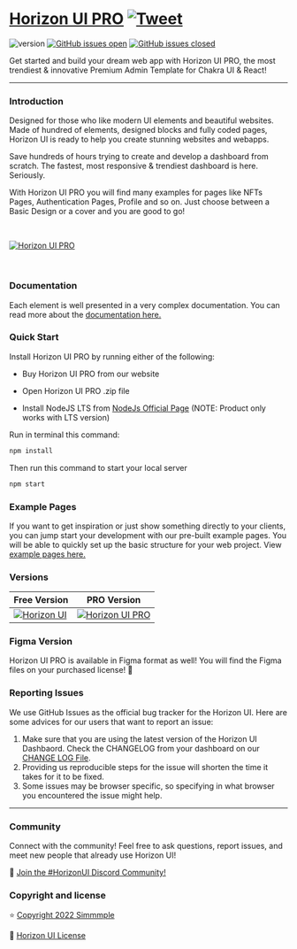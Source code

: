 # [Horizon UI PRO](https://horizon-ui.com/chakra-pro/) [![Tweet](https://img.shields.io/twitter/url/http/shields.io.svg?style=social&logo=twitter)](https://twitter.com/intent/tweet?url=https://horizon-ui.com/pro&text=Check%20Horizon%20UI%20PRO,%20the%20trendiest%20Premium%20admin%20template%20for%20Chakra%20UI!)

![version](https://img.shields.io/badge/version-1.0.0-blue.svg)
[![GitHub issues open](https://img.shields.io/github/issues/horizon-ui/horizon-ui-chakra-pro.svg?maxAge=2592000)](https://github.com/horizon-ui/horizon-ui-chakra-pro/issues?q=is%3Aopen+is%3Aissue)
[![GitHub issues closed](https://img.shields.io/github/issues-closed-raw/horizon-ui/horizon-ui-chakra-pro.svg?maxAge=2592000)](https://github.com/horizon-ui/horizon-ui-chakra-pro/issues?q=is%3Aissue+is%3Aclosed)

Get started and build your dream web app with Horizon UI PRO, the most trendiest &
innovative Premium Admin Template for Chakra UI & React!

---

### Introduction

Designed for those who like modern UI elements and beautiful websites. Made of
hundred of elements, designed blocks and fully coded pages, Horizon UI is ready
to help you create stunning websites and webapps.

Save hundreds of hours trying to create and develop a dashboard from scratch.
The fastest, most responsive & trendiest dashboard is here. Seriously.

With Horizon UI PRO you will find many examples for pages like NFTs Pages,
Authentication Pages, Profile and so on. Just choose between a Basic Design or a
cover and you are good to go!

<p>&nbsp;</p>

[<img alt="Horizon UI PRO" src="https://i.ibb.co/R6jFKRM/introduction-image-1.png" /> ](https://github.com/horizon-ui/horizon-ui-chakra-pro)

<p>&nbsp;</p>

### Documentation

Each element is well presented in a very complex documentation. You can read
more about the
<a href="https://horizon-ui.com/docs?ref=readme-horizon-pro" target="_blank">documentation
here.</a>

### Quick Start

Install Horizon UI PRO by running either of the following:

- Buy Horizon UI PRO from our website

- Open Horizon UI PRO .zip file

- Install NodeJS LTS from
  [NodeJs Official Page](https://nodejs.org/en/?ref=horizon-documentation)
  (NOTE: Product only works with LTS version)

Run in terminal this command:

```bash
npm install
```

Then run this command to start your local server

```bash
npm start
```

### Example Pages

If you want to get inspiration or just show something directly to your clients,
you can jump start your development with our pre-built example pages. You will
be able to quickly set up the basic structure for your web project. View
<a href="https://horizon-ui.com/chakra-pro/?ref=readme-horizon-pro" target="_blank">example pages here.</a>

### Versions

| Free Version                                                                                                       | PRO Version                                                                                                               |
| ------------------------------------------------------------------------------------------------------------------ | ------------------------------------------------------------------------------------------------------------------------- |
| [![Horizon UI](https://i.ibb.co/fdyTwz1/introduction-image-2.png)](https://www.horizon-ui.com/?ref=readme-horizon-pro) | [![Horizon UI PRO](https://i.ibb.co/R6jFKRM/introduction-image-1.png)](https://www.horizon-ui.com/pro?ref=readme-horizon-pro) |

### Figma Version

Horizon UI PRO is available in Figma format as well! You will find the Figma files on your purchased license! 🎨

### Reporting Issues

We use GitHub Issues as the official bug tracker for the Horizon UI. Here are
some advices for our users that want to report an issue:

1. Make sure that you are using the latest version of the Horizon UI Dashbaord.
   Check the CHANGELOG from your dashboard on our
   [CHANGE LOG File](https://github.com/horizon-ui/horizon-ui-chakra-pro/blob/main/CHANGELOG.md?ref=readme-horizon-pro).
2. Providing us reproducible steps for the issue will shorten the time it takes
   for it to be fixed.
3. Some issues may be browser specific, so specifying in what browser you
   encountered the issue might help.

---

### Community

Connect with the community! Feel free to ask questions, report issues, and meet
new people that already use Horizon UI!

💬 [Join the #HorizonUI Discord Community!](https://discord.gg/f6tEKFBd4m)

### Copyright and license

⭐️ [Copyright 2022 Simmmple ](https://www.simmmple.com/?ref=readme-horizon-pro)

📄 [Horizon UI License](https://www.horizon-ui.com/license?ref=readme-horizon-pro)
